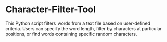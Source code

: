 # Character-Filter-Tool
This Python script filters words from a text file based on user-defined criteria. Users can specify the word length, filter by characters at particular positions, or find words containing specific random characters.
